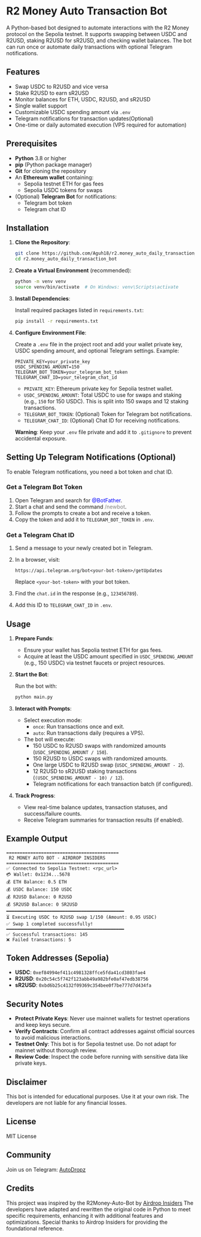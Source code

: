 # R2 Money Auto Transaction Bot

A Python-based bot designed to automate interactions with the R2 Money protocol on the Sepolia testnet. It supports swapping between USDC and R2USD, staking R2USD for sR2USD, and checking wallet balances. The bot can run once or automate daily transactions with optional Telegram notifications.

## Features

- Swap USDC to R2USD and vice versa
- Stake R2USD to earn sR2USD
- Monitor balances for ETH, USDC, R2USD, and sR2USD
- Single wallet support
- Customizable USDC spending amount via `.env`
- Telegram notifications for transaction updates(Optional)
- One-time or daily automated execution (VPS required for automation)

## Prerequisites

- **Python** 3.8 or higher
- **pip** (Python package manager)
- **Git** for cloning the repository
- An **Ethereum wallet** containing:
  - Sepolia testnet ETH for gas fees
  - Sepolia USDC tokens for swaps
- (Optional) **Telegram Bot** for notifications:
  - Telegram bot token
  - Telegram chat ID

## Installation

1. **Clone the Repository**:

   ```bash
   git clone https://github.com/Aguh18/r2.money_auto_daily_transaction_bot.git
   cd r2.money_auto_daily_transaction_bot
   ```

2. **Create a Virtual Environment** (recommended):

   ```bash
   python -m venv venv
   source venv/bin/activate  # On Windows: venv\Scripts\activate
   ```

3. **Install Dependencies**:

   Install required packages listed in `requirements.txt`:

   ```bash
   pip install -r requirements.txt
   ```

  

4. **Configure Environment File**:

   Create a `.env` file in the project root and add your wallet private key, USDC spending amount, and optional Telegram settings. Example:

   ```
   PRIVATE_KEY=your_private_key
   USDC_SPENDING_AMOUNT=150
   TELEGRAM_BOT_TOKEN=your_telegram_bot_token
   TELEGRAM_CHAT_ID=your_telegram_chat_id
   ```

   - `PRIVATE_KEY`: Ethereum private key for Sepolia testnet wallet.
   - `USDC_SPENDING_AMOUNT`: Total USDC to use for swaps and staking (e.g., `150` for 150 USDC). This is split into 150 swaps and 12 staking transactions.
   - `TELEGRAM_BOT_TOKEN`: (Optional) Token for Telegram bot notifications.
   - `TELEGRAM_CHAT_ID`: (Optional) Chat ID for receiving notifications.

   **Warning**: Keep your `.env` file private and add it to `.gitignore` to prevent accidental exposure.

## Setting Up Telegram Notifications (Optional)

To enable Telegram notifications, you need a bot token and chat ID.

### Get a Telegram Bot Token

1. Open Telegram and search for <span style="color: blue;">@BotFather</span>.
2. Start a chat and send the command <span style="color: gray;">/newbot</span>.
3. Follow the prompts to create a bot and receive a token.
4. Copy the token and add it to `TELEGRAM_BOT_TOKEN` in `.env`.

### Get a Telegram Chat ID

1. Send a message to your newly created bot in Telegram.
2. In a browser, visit:

   ```
   https://api.telegram.org/bot<your-bot-token>/getUpdates
   ```

   Replace `<your-bot-token>` with your bot token.

3. Find the `chat.id` in the response (e.g., `123456789`).
4. Add this ID to `TELEGRAM_CHAT_ID` in `.env`.

## Usage

1. **Prepare Funds**:

   - Ensure your wallet has Sepolia testnet ETH for gas fees.
   - Acquire at least the USDC amount specified in `USDC_SPENDING_AMOUNT` (e.g., 150 USDC) via testnet faucets or project resources.

2. **Start the Bot**:

   Run the bot with:

   ```bash
   python main.py
   ```

3. **Interact with Prompts**:

   - Select execution mode:
     - `once`: Run transactions once and exit.
     - `auto`: Run transactions daily (requires a VPS).
   - The bot will execute:
     - 150 USDC to R2USD swaps with randomized amounts (`USDC_SPENDING_AMOUNT / 150`).
     - 150 R2USD to USDC swaps with randomized amounts.
     - One large USDC to R2USD swap (`USDC_SPENDING_AMOUNT - 2`).
     - 12 R2USD to sR2USD staking transactions (`(USDC_SPENDING_AMOUNT - 10) / 12`).
     - Telegram notifications for each transaction batch (if configured).

4. **Track Progress**:

   - View real-time balance updates, transaction statuses, and success/failure counts.
   - Receive Telegram summaries for transaction results (if enabled).

## Example Output

```
==========================================
 R2 MONEY AUTO BOT - AIRDROP INSIDERS
==========================================
✅ Connected to Sepolia Testnet: <rpc_url>
💳 Wallet: 0x1234...5678
💰 ETH Balance: 0.5 ETH
💰 USDC Balance: 150 USDC
💰 R2USD Balance: 0 R2USD
💰 SR2USD Balance: 0 SR2USD
━━━━━━━━━━━━━━━━━━━━━━━━━━━━━━━━━━━━━━━━━━━━
⏳ Executing USDC to R2USD swap 1/150 (Amount: 0.95 USDC)
✅ Swap 1 completed successfully!
━━━━━━━━━━━━━━━━━━━━━━━━━━━━━━━━━━━━━━━━━━━━
✅ Successful transactions: 145
❌ Failed transactions: 5
```

## Token Addresses (Sepolia)

- **USDC**: `0xef84994ef411c4981328ffce5fda41cd3803fae4`
- **R2USD**: `0x20c54c5f742f123abb49a982bfe0af47edb38756`
- **sR2USD**: `0xbd6b25c4132f09369c354bee0f7be777d7d434fa`

## Security Notes

- **Protect Private Keys**: Never use mainnet wallets for testnet operations and keep keys secure.
- **Verify Contracts**: Confirm all contract addresses against official sources to avoid malicious interactions.
- **Testnet Only**: This bot is for Sepolia testnet use. Do not adapt for mainnet without thorough review.
- **Review Code**: Inspect the code before running with sensitive data like private keys.

## Disclaimer

This bot is intended for educational purposes. Use it at your own risk. The developers are not liable for any financial losses.

## License

MIT License

## Community

Join us on Telegram: [AutoDropz](https://t.me/+V_JQTTMVZVU3YTM9)

## Credits

This project was inspired by the R2Money-Auto-Bot by [Airdrop Insiders](https://github.com/airdropinsiders) The developers have adapted and rewritten the original code in Python to meet specific requirements, enhancing it with additional features and optimizations. Special thanks to Airdrop Insiders for providing the foundational reference.